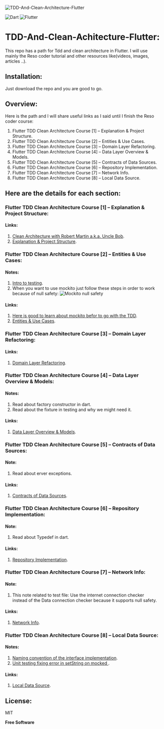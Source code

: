 ![TDD-And-Clean-Architecture-Flutter](https://user-images.githubusercontent.com/36957530/159905310-5bcb18c8-5ecf-40ee-9242-e79cb0a24902.png)

![Dart](https://img.shields.io/badge/dart-%230175C2.svg?style=for-the-badge&logo=dart&logoColor=white) 
![Flutter](https://img.shields.io/badge/Flutter-%2302569B.svg?style=for-the-badge&logo=Flutter&logoColor=white)

# TDD-And-Clean-Achitecture-Flutter:

This repo has a path for Tdd and clean architecture in Flutter.
I will use mainly the Reso coder tutorial and other resources like(videos, images, articles ..).

## Installation:

Just download the repo and you are good to go.

## Overview:

Here is the path and I will share useful links as I said until I finish the Reso coder course:

1. Flutter TDD Clean Architecture Course [1] – Explanation & Project Structure.
2. Flutter TDD Clean Architecture Course [2] – Entities & Use Cases.
3. Flutter TDD Clean Architecture Course [3] – Domain Layer Refactoring.
4. Flutter TDD Clean Architecture Course [4] – Data Layer Overview & Models.
5. Flutter TDD Clean Architecture Course [5] – Contracts of Data Sources.
6. Flutter TDD Clean Architecture Course [6] – Repository Implementation.
7. Flutter TDD Clean Architecture Course [7] – Network Info.
8. Flutter TDD Clean Architecture Course [8] – Local Data Source.


## Here are the details for each section:

### Flutter TDD Clean Architecture Course [1] – Explanation & Project Structure:
 
#### Links:
 1. [Clean Architecture with Robert Martin a.k.a. Uncle Bob](https://www.youtube.com/watch?v=ekBWizEpyvo&t=965s&ab_channel=OtavioLemos).
 2. [Explanation & Project Structure](https://resocoder.com/2019/08/27/flutter-tdd-clean-architecture-course-1-explanation-project-structure/).
 

###  Flutter TDD Clean Architecture Course [2] – Entities & Use Cases:

#### Notes:
 1. [Intro to testing](https://www.youtube.com/watch?v=NPp2pvhGbkM&ab_channel=AnInsightfulTechie). 
 2. When you want to use mockito just follow these steps in order to work because of null safety:
  ![Mockito null safety](https://user-images.githubusercontent.com/36957530/160082918-4ffa29c2-5e2c-4dbb-bc94-689f6119871f.PNG)
 
#### Links:
 1. [Here is good to learn about mockito befor to go with the TDD](https://pub.dev/documentation/mockito/latest/).
 2. [Entities & Use Cases](https://resocoder.com/2019/08/29/flutter-tdd-clean-architecture-course-2-entities-use-cases/).
 
 
 
###  Flutter TDD Clean Architecture Course [3] – Domain Layer Refactoring:
 
#### Links:
 1. [Domain Layer Refactoring](https://resocoder.com/2019/09/02/flutter-tdd-clean-architecture-course-3-domain-layer-refactoring/).
 
 
### Flutter TDD Clean Architecture Course [4] – Data Layer Overview & Models:

#### Notes:
 1. Read about factory constructor in dart.
 2. Read about the fixture in testing and why we might need it.

#### Links:
 1. [Data Layer Overview & Models](https://resocoder.com/2019/09/09/flutter-tdd-clean-architecture-course-4-data-layer-overview-models/).
 


### Flutter TDD Clean Architecture Course [5] – Contracts of Data Sources:

#### Note:
1. Read about erver exceptions.
 
#### Links:
 1. [Contracts of Data Sources](https://resocoder.com/2019/09/12/flutter-tdd-clean-architecture-course-5-contracts-of-data-sources/).


 
### Flutter TDD Clean Architecture Course [6] – Repository Implementation:

#### Note:
1. Read about Typedef in dart.
 
#### Links:
 1. [Repository Implementation](https://resocoder.com/2019/09/19/flutter-tdd-clean-architecture-course-6-repository-implementation/).


### Flutter TDD Clean Architecture Course [7] – Network Info:

#### Note:
1. This note related to test file:
   Use the internet connection checker instead of the Data connection checker because it supports null safety.

 
#### Links:
 1. [Network Info](https://resocoder.com/2019/09/23/flutter-tdd-clean-architecture-course-7-network-info/).


### Flutter TDD Clean Architecture Course [8] – Local Data Source:

#### Notes:
1. [Naming convention of the interface implementation](https://octoperf.com/blog/2016/10/27/impl-classes-are-evil/#serviceimpl-is-a-common-practice).
2. [Unit testing fixing error in setString on mocked ](https://stackoverflow.com/questions/69514208/missing-stub-error-on-mockito-in-flutter-trying-to-use-setstring-on-mocked-shar).

 
#### Links:
 1. [Local Data Source](https://resocoder.com/2019/09/26/flutter-tdd-clean-architecture-course-8-local-data-source/).
 
## License:

MIT

**Free Software**
